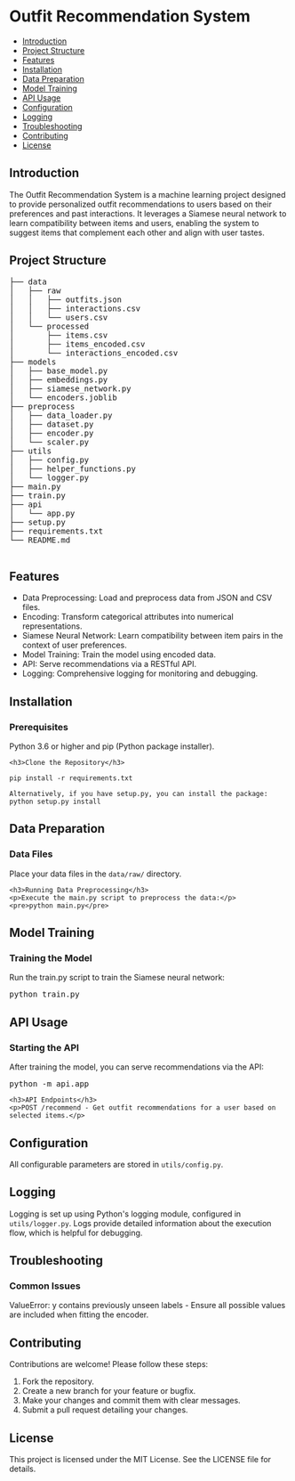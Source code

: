 <!DOCTYPE html>
<html lang="en">
<head>
    <meta charset="UTF-8">
    <meta name="viewport" content="width=device-width, initial-scale=1.0">
    
</head>
<body>

<h1>Outfit Recommendation System</h1>

<nav>
    <ul>
        <li><a href="#introduction">Introduction</a></li>
        <li><a href="#project-structure">Project Structure</a></li>
        <li><a href="#features">Features</a></li>
        <li><a href="#installation">Installation</a></li>
        <li><a href="#data-preparation">Data Preparation</a></li>
        <li><a href="#model-training">Model Training</a></li>
        <li><a href="#api-usage">API Usage</a></li>
        <li><a href="#configuration">Configuration</a></li>
        <li><a href="#logging">Logging</a></li>
        <li><a href="#troubleshooting">Troubleshooting</a></li>
        <li><a href="#contributing">Contributing</a></li>
        <li><a href="#license">License</a></li>
    </ul>
</nav>

<section id="introduction">
    <h2>Introduction</h2>
    <p>The Outfit Recommendation System is a machine learning project designed to provide personalized outfit recommendations to users based on their preferences and past interactions. It leverages a Siamese neural network to learn compatibility between items and users, enabling the system to suggest items that complement each other and align with user tastes.</p>
</section>

<section id="project-structure">
    <h2>Project Structure</h2>
    <pre>
├── data
│   ├── raw
│   │   ├── outfits.json
│   │   ├── interactions.csv
│   │   └── users.csv
│   └── processed
│       ├── items.csv
│       ├── items_encoded.csv
│       └── interactions_encoded.csv
├── models
│   ├── base_model.py
│   ├── embeddings.py
│   ├── siamese_network.py
│   └── encoders.joblib
├── preprocess
│   ├── data_loader.py
│   ├── dataset.py
│   ├── encoder.py
│   └── scaler.py
├── utils
│   ├── config.py
│   ├── helper_functions.py
│   └── logger.py
├── main.py
├── train.py
├── api
│   └── app.py
├── setup.py
├── requirements.txt
└── README.md
    </pre>
</section>

<section id="features">
    <h2>Features</h2>
    <ul>
        <li>Data Preprocessing: Load and preprocess data from JSON and CSV files.</li>
        <li>Encoding: Transform categorical attributes into numerical representations.</li>
        <li>Siamese Neural Network: Learn compatibility between item pairs in the context of user preferences.</li>
        <li>Model Training: Train the model using encoded data.</li>
        <li>API: Serve recommendations via a RESTful API.</li>
        <li>Logging: Comprehensive logging for monitoring and debugging.</li>
    </ul>
</section>

<section id="installation">
    <h2>Installation</h2>
    <h3>Prerequisites</h3>
    <p>Python 3.6 or higher and pip (Python package installer).</p>
    
    <h3>Clone the Repository</h3>
    
    pip install -r requirements.txt
    
    Alternatively, if you have setup.py, you can install the package:
    python setup.py install
</section>

<section id="data-preparation">
    <h2>Data Preparation</h2>
    <h3>Data Files</h3>
    <p>Place your data files in the <code>data/raw/</code> directory.</p>
    
    <h3>Running Data Preprocessing</h3>
    <p>Execute the main.py script to preprocess the data:</p>
    <pre>python main.py</pre>
</section>

<section id="model-training">
    <h2>Model Training</h2>
    <h3>Training the Model</h3>
    <p>Run the train.py script to train the Siamese neural network:</p>
    <pre>python train.py</pre>
</section>

<section id="api-usage">
    <h2>API Usage</h2>
    <h3>Starting the API</h3>
    <p>After training the model, you can serve recommendations via the API:</p>
    <pre>python -m api.app</pre>

    <h3>API Endpoints</h3>
    <p>POST /recommend - Get outfit recommendations for a user based on selected items.</p>
</section>

<section id="configuration">
    <h2>Configuration</h2>
    <p>All configurable parameters are stored in <code>utils/config.py</code>.</p>
</section>

<section id="logging">
    <h2>Logging</h2>
    <p>Logging is set up using Python's logging module, configured in <code>utils/logger.py</code>. Logs provide detailed information about the execution flow, which is helpful for debugging.</p>
</section>

<section id="troubleshooting">
    <h2>Troubleshooting</h2>
    <h3>Common Issues</h3>
    <p>ValueError: y contains previously unseen labels - Ensure all possible values are included when fitting the encoder.</p>
</section>

<section id="contributing">
    <h2>Contributing</h2>
    <p>Contributions are welcome! Please follow these steps:</p>
    <ol>
        <li>Fork the repository.</li>
        <li>Create a new branch for your feature or bugfix.</li>
        <li>Make your changes and commit them with clear messages.</li>
        <li>Submit a pull request detailing your changes.</li>
    </ol>
</section>

<section id="license">
    <h2>License</h2>
    <p>This project is licensed under the MIT License. See the LICENSE file for details.</p>
</section>

</body>
</html>

